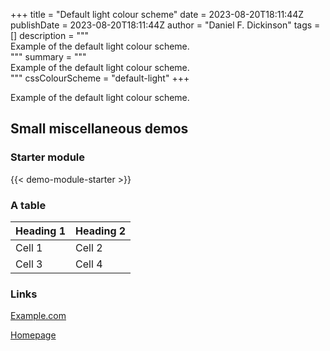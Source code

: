 +++
title = "Default light colour scheme"
date = 2023-08-20T18:11:44Z
publishDate = 2023-08-20T18:11:44Z
author = "Daniel F. Dickinson"
tags = []
description = """\
Example of the default light colour scheme. \
"""
summary = """\
Example of the default light colour scheme. \
"""
cssColourScheme = "default-light"
+++

Example of the default light colour scheme.

## Small miscellaneous demos

### Starter module

{{< demo-module-starter >}}

### A table

| Heading 1 | Heading 2 |
|-----------|-----------|
| Cell 1    | Cell 2    |
| Cell 3    | Cell 4    |

### Links

[Example.com](https://example.com/never-visited)

[Homepage](/)
